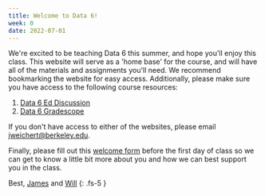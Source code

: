 ```yaml
---
title: Welcome to Data 6!
week: 0
date: 2022-07-01
---
```


We're excited to be teaching Data 6 this summer, and hope you'll enjoy this class. This website will serve as a 'home base' for the course, and will have all of the materials and assignments you'll need. We recommend bookmarking the website for easy access. Additionally, please make sure you have access to the following course resources:
1. [Data 6 Ed Discussion](https://edstem.org/us/courses/22794/discussion/)
2. [Data 6 Gradescope](https://www.gradescope.com/courses/402405)

If you don't have access to either of the websites, please email <a>jweichert@berkeley.edu</a>.

Finally, please fill out this [welcome form](https://forms.gle/Lt3kpKHFY2JBTKRc6) before the first day of class so we can get to know a little bit more about you and how we can best support you in the class.

Best, [James](https://data6.org/su22/staff/#instructors) and [Will](https://data6.org/su22/staff/#instructors)
{: .fs-5 }
